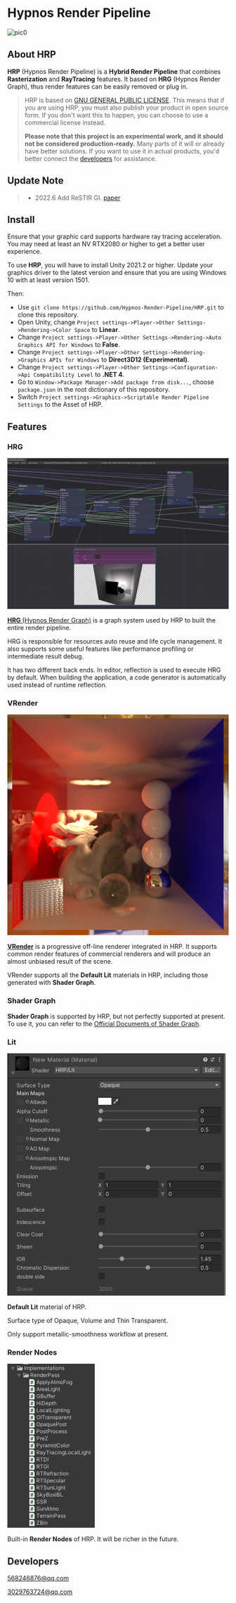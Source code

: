 # Hypnos Render Pipeline

![pic0](./Doc/Pics/TOD.gif)

## About HRP

**HRP** (Hypnos Render Pipeline) is a **Hybrid Render Pipeline** that combines **Rasterization** and **RayTracing** features. It based on **HRG** (Hypnos Render Graph), thus render features can be easily removed or plug in.

> HRP is based on [GNU GENERAL PUBLIC LICENSE](./LICENSE). This means that if you are using HRP, you must also publish your product in open source form. If you don't want this to happen, you can choose to use a commercial license instead.
>
> **Please note that this project is an experimental work, and it should not be considered production-ready.** Many parts of it will or already have better solutions. If you want to use it in actual products, you'd better connect the [developers](#Developers) for assistance.

## Update Note

> * 2022.6   Add ReSTIR GI.  [paper](https://d1qx31qr3h6wln.cloudfront.net/publications/ReSTIR%20GI.pdf)

## Install

Ensure that your graphic card supports hardware ray tracing acceleration. You may need at least an NV RTX2080 or higher to get a better user experience.

To use **HRP**, you will have to install Unity 2021.2 or higher. Update your graphics driver to the latest version and ensure that you are using Windows 10 with at least version 1501.

Then:

* Use ```git clone https://github.com/Hypnos-Render-Pipeline/HRP.git``` to clone this repository.
* Open Unity, change ```Project settings->Player->Other Settings->Rendering->Color Space``` to **Linear**.
* Change ```Project settings->Player->Other Settings->Rendering->Auto Graphics API for Windows``` to **False**.
* Change ```Project settings->Player->Other Settings->Rendering->Graphics APIs for Windows``` to **Direct3D12 (Experimental)**.
* Change ```Project settings->Player->Other Settings->Configuration->Api Compatibility Level``` to **.NET 4**.
* Go to ```Window->Package Manager->Add package from disk...```,  choose ```package.json``` in the root dictionary of this repository.
* Switch ```Project settings->Graphics->Scriptable Render Pipeline Settings``` to the Asset of HRP.

## Features

### HRG

![pic0](./Doc/Pics/pic0.PNG)

[**HRG** (Hypnos Render Graph)](./Doc/HRG.md) is a graph system used by HRP to built the entire render pipeline.

HRG is responsible for resources auto reuse and life cycle management. It also supports some useful features like performance profiling or intermediate result debug.

It has two different back ends. In editor, reflection is used to execute HRG by default. When building the application, a code generator is automatically used instead of runtime reflection.

### VRender

![pic4](./Doc/Pics/pic4.PNG)

[**VRender**](./Doc/VRender.md) is a progressive off-line renderer integrated in HRP. It supports common render features of commercial renderers and will produce an almost unbiased result of the scene.

VRender supports all the **Default Lit** materials in HRP, including those generated with **Shader Graph**.

### Shader Graph

**Shader Graph** is supported by HRP, but not perfectly supported at present. To use it, you can refer to the [Official Documents of Shader Graph](https://unity.com/shader-graph).

### Lit

![pic8](./Doc/Pics/pic8.PNG)

**Default Lit** material of HRP.

Surface type of Opaque, Volume and Thin Transparent. 

Only support metallic-smoothness workflow at present.

### Render Nodes

![pic8](./Doc/Pics/pic9.PNG)

Built-in **Render Nodes** of HRP. It will be richer in the future.

## Developers

568246876@qq.com

3029763724@qq.com